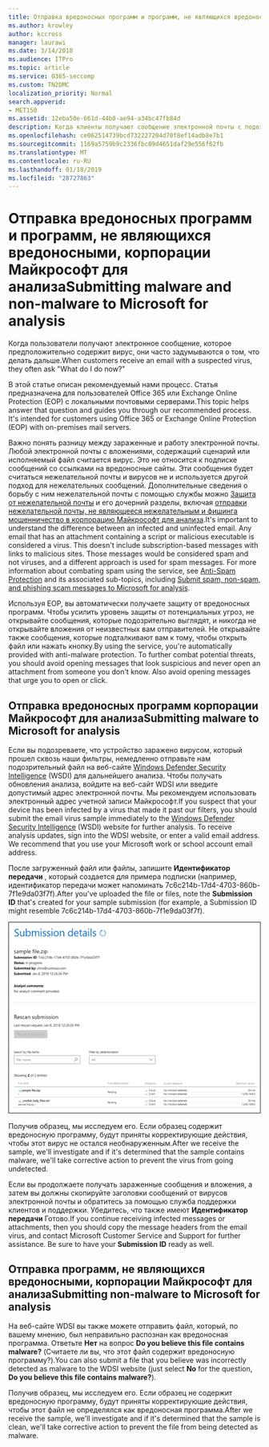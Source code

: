 ```yaml
---
title: Отправка вредоносных программ и программ, не являющихся вредоносными, корпорации Майкрософт для анализа
ms.author: krowley
author: kccross
manager: laurawi
ms.date: 3/14/2018
ms.audience: ITPro
ms.topic: article
ms.service: O365-seccomp
ms.custom: TN2DMC
localization_priority: Normal
search.appverid:
- MET150
ms.assetid: 12eba50e-661d-44b8-ae94-a34bc47fb84d
description: Когда клиенты получают сообщение электронной почты с подозрительные вирус, они часто выполните askWhat делать теперь?
ms.openlocfilehash: ce062514739bcd732227204d70f8ef14adb8e7b1
ms.sourcegitcommit: 1169a5759b9c2336fbc89d4651daf29e556f62fb
ms.translationtype: MT
ms.contentlocale: ru-RU
ms.lasthandoff: 01/18/2019
ms.locfileid: "28727863"
---
```

# <a name="submitting-malware-and-non-malware-to-microsoft-for-analysis"></a><span data-ttu-id="116a6-103">Отправка вредоносных программ и программ, не являющихся вредоносными, корпорации Майкрософт для анализа</span><span class="sxs-lookup"><span data-stu-id="116a6-103">Submitting malware and non-malware to Microsoft for analysis</span></span>

<span data-ttu-id="116a6-104">Когда пользователи получают электронное сообщение, которое предположительно содержит вирус, они часто задумываются о том, что делать дальше.</span><span class="sxs-lookup"><span data-stu-id="116a6-104">When customers receive an email with a suspected virus, they often ask "What do I do now?"</span></span>
  
<span data-ttu-id="116a6-p101">В этой статье описан рекомендуемый нами процесс. Статья предназначена для пользователей Office 365 или Exchange Online Protection (EOP) с локальными почтовыми серверами.</span><span class="sxs-lookup"><span data-stu-id="116a6-p101">This topic helps answer that question and guides you through our recommended process. It's intended for customers using Office 365 or Exchange Online Protection (EOP) with on-premises mail servers.</span></span>
  
<span data-ttu-id="116a6-p102">Важно понять разницу между зараженные и работу электронной почты. Любой электронной почты с вложениями, содержащий сценарий или исполняемый файл считается вирус. Это не относится к подписке сообщений со ссылками на вредоносные сайты. Эти сообщения будет считаться нежелательной почты и вирусов не и используется другой подход для нежелательных сообщений. Дополнительные сведения о борьбу с ним нежелательной почты с помощью службы можно [Защита от нежелательной почты](anti-spam-and-anti-malware-protection.md) и его дочерний разделы, включая [отправки нежелательной почты, не являющееся нежелательным и фишинга мошенничество в корпорацию Майкрософт для анализа](submit-spam-non-spam-and-phishing-scam-messages-to-microsoft-for-analysis.md).</span><span class="sxs-lookup"><span data-stu-id="116a6-p102">It's important to understand the difference between an infected and uninfected email. Any email that has an attachment containing a script or malicious executable is considered a virus. This doesn't include subscription-based messages with links to malicious sites. Those messages would be considered spam and not viruses, and a different approach is used for spam messages. For more information about combating spam using the service, see [Anti-Spam Protection](anti-spam-and-anti-malware-protection.md) and its associated sub-topics, including [Submit spam, non-spam, and phishing scam messages to Microsoft for analysis](submit-spam-non-spam-and-phishing-scam-messages-to-microsoft-for-analysis.md).</span></span> 
  
<span data-ttu-id="116a6-p103">Используя EOP, вы автоматически получаете защиту от вредоносных программ. Чтобы усилить уровень защиты от потенциальных угроз, не открывайте сообщения, которые подозрительно выглядят, и никогда не открывайте вложения от неизвестных вам отправителей. Не открывайте также сообщения, которые подталкивают вам к тому, чтобы открыть файл или нажать кнопку.</span><span class="sxs-lookup"><span data-stu-id="116a6-p103">By using the service, you're automatically provided with anti-malware protection. To further combat potential threats, you should avoid opening messages that look suspicious and never open an attachment from someone you don't know. Also avoid opening messages that urge you to open or click.</span></span>
  
## <a name="submitting-malware-to-microsoft-for-analysis"></a><span data-ttu-id="116a6-115">Отправка вредоносных программ корпорации Майкрософт для анализа</span><span class="sxs-lookup"><span data-stu-id="116a6-115">Submitting malware to Microsoft for analysis</span></span>

<span data-ttu-id="116a6-p104">Если вы подозреваете, что устройство заражено вирусом, который прошел сквозь наши фильтры, немедленно отправьте нам подозрительный файл на веб-сайте [Windows Defender Security Intelligence](https://www.microsoft.com/wdsi/filesubmission) (WSDI) для дальнейшего анализа. Чтобы получать обновления анализа, войдите на веб-сайт WDSI или введите допустимый адрес электронной почты. Мы рекомендуем использовать электронный адрес учетной записи Майкрософт.</span><span class="sxs-lookup"><span data-stu-id="116a6-p104">If you suspect that your device has been infected by a virus that made it past our filters, you should submit the email virus sample immediately to the [Windows Defender Security Intelligence](https://www.microsoft.com/wdsi/filesubmission) (WSDI) website for further analysis. To receive analysis updates, sign into the WDSI website, or enter a valid email address. We recommend that you use your Microsoft work or school account email address.</span></span> 
  
<span data-ttu-id="116a6-119">После загруженный файл или файлы, запишите **Идентификатор передачи** , который создается для примера подписки (например, идентификатор передачи может напоминать 7c6c214b-17d4-4703-860b-7f1e9da03f7f).</span><span class="sxs-lookup"><span data-stu-id="116a6-119">After you've uploaded the file or files, note the **Submission ID** that's created for your sample submission (for example, a Submission ID might resemble 7c6c214b-17d4-4703-860b-7f1e9da03f7f).</span></span> 
  
![Сведения об отправке на веб-сайте Windows Defender Security Intelligence](media/EOP-Malware-Protection-Center.png)
  
<span data-ttu-id="116a6-121">Получив образец, мы исследуем его. Если образец содержит вредоносную программу, будут приняты корректирующие действия, чтобы этот вирус не остался необнаруженным.</span><span class="sxs-lookup"><span data-stu-id="116a6-121">After we receive the sample, we'll investigate and if it's determined that the sample contains malware, we'll take corrective action to prevent the virus from going undetected.</span></span>
  
<span data-ttu-id="116a6-p105">Если вы продолжаете получать зараженные сообщения и вложения, а затем вы должны скопируйте заголовки сообщений от вирусов электронной почты и обратитесь за помощью служба поддержки клиентов и поддержки. Убедитесь, что также имеют **Идентификатор передачи** Готово.</span><span class="sxs-lookup"><span data-stu-id="116a6-p105">If you continue receiving infected messages or attachments, then you should copy the message headers from the email virus, and contact Microsoft Customer Service and Support for further assistance. Be sure to have your **Submission ID** ready as well.</span></span> 
  
## <a name="submitting-non-malware-to-microsoft-for-analysis"></a><span data-ttu-id="116a6-124">Отправка программ, не являющихся вредоносными, корпорации Майкрософт для анализа</span><span class="sxs-lookup"><span data-stu-id="116a6-124">Submitting non-malware to Microsoft for analysis</span></span>

<span data-ttu-id="116a6-125">На веб-сайте WDSI вы также можете отправить файл, который, по вашему мнению, был неправильно распознан как вредоносная программа. Ответьте **Нет** на вопрос **Do you believe this file contains malware?** (Считаете ли вы, что этот файл содержит вредоносную программу?).</span><span class="sxs-lookup"><span data-stu-id="116a6-125">You can also submit a file that you believe was incorrectly detected as malware to the WDSI website (just select **No** for the question, **Do you believe this file contains malware?**).</span></span>
  
<span data-ttu-id="116a6-126">Получив образец, мы исследуем его. Если образец не содержит вредоносную программу, будут приняты корректирующие действия, чтобы этот файл не определялся как вредоносная программа.</span><span class="sxs-lookup"><span data-stu-id="116a6-126">After we receive the sample, we'll investigate and if it's determined that the sample is clean, we'll take corrective action to prevent the file from being detected as malware.</span></span>
  

